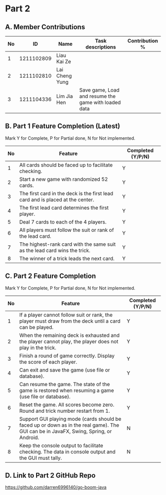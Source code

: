 # Part 2

## A. Member Contributions

No | ID         | Name | Task descriptions | Contribution %
-- | ---------- | ---- | ----------------- | --------------
1  | 1211102809 | Liau Kai Ze ||
2  | 1211102810 | Lai Cheng Yung ||
3  | 1211104336 | Lim Jia Hen | Save game, Load and resume the game with loaded data | 


## B. Part 1 Feature Completion (Latest)

Mark Y for Complete, P for Partial done, N for Not implemented.

No | Feature                                                                         | Completed (Y/P/N)
-- | ------------------------------------------------------------------------------- | -----------------
1  | All cards should be faced up to facilitate checking.                            | Y
2  | Start a new game with randomized 52 cards.                                      | Y
3  | The first card in the deck is the first lead card and is placed at the center.  | Y
4  | The first lead card determines the first player.                                | Y
5  | Deal 7 cards to each of the 4 players.                                          | Y
6  | All players must follow the suit or rank of the lead card.                      | Y
7  | The highest-rank card with the same suit as the lead card wins the trick.       | Y
8  | The winner of a trick leads the next card.                                      | Y


## C. Part 2 Feature Completion

Mark Y for Complete, P for Partial done, N for Not implemented.

No | Feature                                                                          | Completed (Y/P/N)
-- | -------------------------------------------------------------------------------- | -----------------
1  | If a player cannot follow suit or rank, the player must draw from the deck until a card can be played.| Y
2  | When the remaining deck is exhausted and the player cannot play, the player does not play in the trick.| Y
3  | Finish a round of game correctly. Display the score of each player.| Y
4  | Can exit and save the game (use file or database).| Y
5  | Can resume the game. The state of the game is restored when resuming a game (use file or database).| Y
6  | Reset the game. All scores become zero. Round and trick number restart from 1.| Y
7  | Support GUI playing mode (cards should be faced up or down as in the real game). The GUI can be in JavaFX, Swing, Spring, or Android.| N
8  | Keep the console output to facilitate checking. The data in console output and the GUI must tally.| N


## D. Link to Part 2 GitHub Repo

https://github.com/darren6996140/go-boom-java
